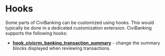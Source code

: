 # Hooks

Some parts of CiviBanking can be customized using hooks. This would typically be done in a dedicated customization
extension. CiviBanking supports the following hooks:

* **[hook_civicrm_banking_transaction_summary](hook_civicrm_banking_transaction_summary.md)** - change the summary blocks displayed when reviewing transactions.
